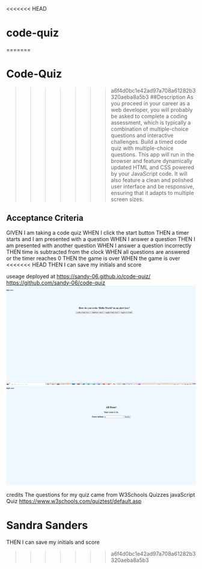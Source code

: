 <<<<<<< HEAD
# code-quiz

=======
# Code-Quiz
>>>>>>> a6f4d0bc1e42ad97a708a61282b3320aeba8a5b3
##Description
As you proceed in your career as a web developer, you will probably be asked to complete a coding assessment, which is typically a combination of multiple-choice questions and interactive challenges. Build a timed code quiz with multiple-choice questions. This app will run in the browser and feature dynamically updated HTML and CSS powered by your JavaScript code. It will also feature a clean and polished user interface and be responsive, ensuring that it adapts to multiple screen sizes.

## Acceptance Criteria
GIVEN I am taking a code quiz
WHEN I click the start button
THEN a timer starts and I am presented with a question
WHEN I answer a question
THEN I am presented with another question
WHEN I answer a question incorrectly
THEN time is subtracted from the clock
WHEN all questions are answered or the timer reaches 0
THEN the game is over
WHEN the game is over
<<<<<<< HEAD
THEN I can save my initials and score

useage
deployed at https://sandy-06.github.io/code-quiz/
https://github.com/sandy-06/code-quiz
![alt text](./assets/images/Screenshot195418.png)
![alt text](./assets/images/Screenshot195522.png)











credits
The questions for my quiz came from W3Schools Quizzes javaScript Quiz
https://www.w3schools.com/quiztest/default.asp

Sandra Sanders
=======
THEN I can save my initials and score
>>>>>>> a6f4d0bc1e42ad97a708a61282b3320aeba8a5b3
